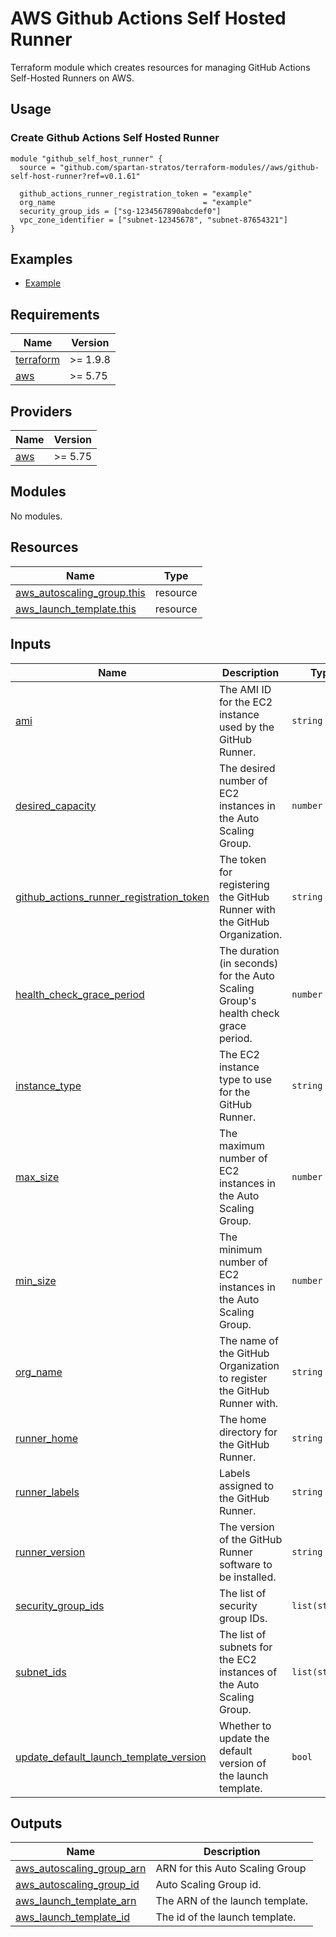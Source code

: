 # AWS Github Actions Self Hosted Runner

Terraform module which creates resources for managing GitHub Actions Self-Hosted Runners on AWS.

## Usage

### Create Github Actions Self Hosted Runner

```hcl
module "github_self_host_runner" {
  source = "github.com/spartan-stratos/terraform-modules//aws/github-self-host-runner?ref=v0.1.61"

  github_actions_runner_registration_token = "example"
  org_name                                 = "example"
  security_group_ids = ["sg-1234567890abcdef0"]
  vpc_zone_identifier = ["subnet-12345678", "subnet-87654321"]
}
```

## Examples

- [Example](./examples/complete/)

<!-- BEGIN_TF_DOCS -->
## Requirements

| Name | Version |
|------|---------|
| <a name="requirement_terraform"></a> [terraform](#requirement\_terraform) | >= 1.9.8 |
| <a name="requirement_aws"></a> [aws](#requirement\_aws) | >= 5.75 |

## Providers

| Name | Version |
|------|---------|
| <a name="provider_aws"></a> [aws](#provider\_aws) | >= 5.75 |

## Modules

No modules.

## Resources

| Name | Type |
|------|------|
| [aws_autoscaling_group.this](https://registry.terraform.io/providers/hashicorp/aws/latest/docs/resources/autoscaling_group) | resource |
| [aws_launch_template.this](https://registry.terraform.io/providers/hashicorp/aws/latest/docs/resources/launch_template) | resource |

## Inputs

| Name | Description | Type | Default | Required |
|------|-------------|------|---------|:--------:|
| <a name="input_ami"></a> [ami](#input\_ami) | The AMI ID for the EC2 instance used by the GitHub Runner. | `string` | `"ami-00c257e12d6828491"` | no |
| <a name="input_desired_capacity"></a> [desired\_capacity](#input\_desired\_capacity) | The desired number of EC2 instances in the Auto Scaling Group. | `number` | `1` | no |
| <a name="input_github_actions_runner_registration_token"></a> [github\_actions\_runner\_registration\_token](#input\_github\_actions\_runner\_registration\_token) | The token for registering the GitHub Runner with the GitHub Organization. | `string` | n/a | yes |
| <a name="input_health_check_grace_period"></a> [health\_check\_grace\_period](#input\_health\_check\_grace\_period) | The duration (in seconds) for the Auto Scaling Group's health check grace period. | `number` | `600` | no |
| <a name="input_instance_type"></a> [instance\_type](#input\_instance\_type) | The EC2 instance type to use for the GitHub Runner. | `string` | `"t3.micro"` | no |
| <a name="input_max_size"></a> [max\_size](#input\_max\_size) | The maximum number of EC2 instances in the Auto Scaling Group. | `number` | `1` | no |
| <a name="input_min_size"></a> [min\_size](#input\_min\_size) | The minimum number of EC2 instances in the Auto Scaling Group. | `number` | `1` | no |
| <a name="input_org_name"></a> [org\_name](#input\_org\_name) | The name of the GitHub Organization to register the GitHub Runner with. | `string` | n/a | yes |
| <a name="input_runner_home"></a> [runner\_home](#input\_runner\_home) | The home directory for the GitHub Runner. | `string` | `"/home/ubuntu/actions-runner"` | no |
| <a name="input_runner_labels"></a> [runner\_labels](#input\_runner\_labels) | Labels assigned to the GitHub Runner. | `string` | `"self-hosted,ec2"` | no |
| <a name="input_runner_version"></a> [runner\_version](#input\_runner\_version) | The version of the GitHub Runner software to be installed. | `string` | `"2.321.0"` | no |
| <a name="input_security_group_ids"></a> [security\_group\_ids](#input\_security\_group\_ids) | The list of security group IDs. | `list(string)` | n/a | yes |
| <a name="input_subnet_ids"></a> [subnet\_ids](#input\_subnet\_ids) | The list of subnets for the EC2 instances of the Auto Scaling Group. | `list(string)` | n/a | yes |
| <a name="input_update_default_launch_template_version"></a> [update\_default\_launch\_template\_version](#input\_update\_default\_launch\_template\_version) | Whether to update the default version of the launch template. | `bool` | `true` | no |

## Outputs

| Name | Description |
|------|-------------|
| <a name="output_aws_autoscaling_group_arn"></a> [aws\_autoscaling\_group\_arn](#output\_aws\_autoscaling\_group\_arn) | ARN for this Auto Scaling Group |
| <a name="output_aws_autoscaling_group_id"></a> [aws\_autoscaling\_group\_id](#output\_aws\_autoscaling\_group\_id) | Auto Scaling Group id. |
| <a name="output_aws_launch_template_arn"></a> [aws\_launch\_template\_arn](#output\_aws\_launch\_template\_arn) | The ARN of the launch template. |
| <a name="output_aws_launch_template_id"></a> [aws\_launch\_template\_id](#output\_aws\_launch\_template\_id) | The id of the launch template. |
<!-- END_TF_DOCS -->
